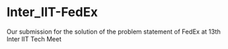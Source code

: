 # Inter_IIT-FedEx
Our submission for the solution of the  problem statement of FedEx at 13th Inter IIT Tech Meet 
